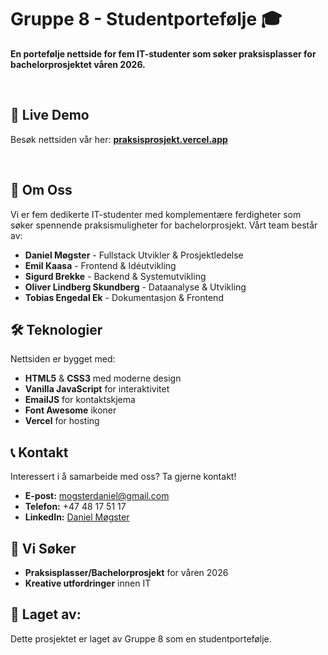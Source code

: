 # Gruppe 8 - Studentportefølje 🎓

**En portefølje nettside for fem IT-studenter som søker praksisplasser for bachelorprosjektet våren 2026.**

<br>

## 🚀 Live Demo

Besøk nettsiden vår her: **[praksisprosjekt.vercel.app](https://praksisprosjekt.vercel.app)**

<br>

## 👥 Om Oss

Vi er fem dedikerte IT-studenter med komplementære ferdigheter som søker spennende praksismuligheter for bachelorprosjekt. Vårt team består av:

- **Daniel Møgster** - Fullstack Utvikler & Prosjektledelse
- **Emil Kaasa** - Frontend & Idéutvikling
- **Sigurd Brekke** - Backend & Systemutvikling
- **Oliver Lindberg Skundberg** - Dataanalyse & Utvikling
- **Tobias Engedal Ek** - Dokumentasjon & Frontend

## 🛠️ Teknologier

Nettsiden er bygget med:
- **HTML5** & **CSS3** med moderne design
- **Vanilla JavaScript** for interaktivitet
- **EmailJS** for kontaktskjema
- **Font Awesome** ikoner
- **Vercel** for hosting

## 📞 Kontakt

Interessert i å samarbeide med oss? Ta gjerne kontakt!

- **E-post:** mogsterdaniel@gmail.com
- **Telefon:** +47 48 17 51 17
- **LinkedIn:** [Daniel Møgster](https://www.linkedin.com/in/daniel-m%C3%B8gster-14a643228/)

## 🎯 Vi Søker

- **Praksisplasser/Bachelorprosjekt** for våren 2026
- **Kreative utfordringer** innen IT

## 📄 Laget av:

Dette prosjektet er laget av Gruppe 8 som en studentportefølje.
